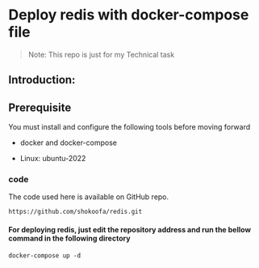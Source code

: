 # Deploy redis with docker-compose file
>Note: This repo is just for my  Technical task

## Introduction:

## Prerequisite
You must install and configure the following tools before moving forward

* docker and docker-compose

* Linux: ubuntu-2022

 ### code

The code used here is available on GitHub repo.

`https://github.com/shokoofa/redis.git`

#### For deploying redis, just edit the repository address and run the bellow command in the following directory
```docker-compose up -d```
